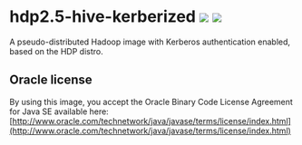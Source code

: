 # hdp2.5-hive-kerberized [![][layers-badge]][layers-link] [![][version-badge]][dockerhub-link]
           
[layers-badge]: https://images.microbadger.com/badges/image/prestosql/hdp2.5-hive-kerberized.svg
[layers-link]: https://microbadger.com/images/prestosql/hdp2.5-hive-kerberized
[version-badge]: https://images.microbadger.com/badges/version/prestosql/hdp2.5-hive-kerberized.svg
[dockerhub-link]: https://hub.docker.com/r/prestosql/hdp2.5-hive-kerberized

A pseudo-distributed Hadoop image with Kerberos authentication enabled, based on the HDP distro.

## Oracle license

By using this image, you accept the Oracle Binary Code License Agreement for Java SE available here:
[http://www.oracle.com/technetwork/java/javase/terms/license/index.html](http://www.oracle.com/technetwork/java/javase/terms/license/index.html)
